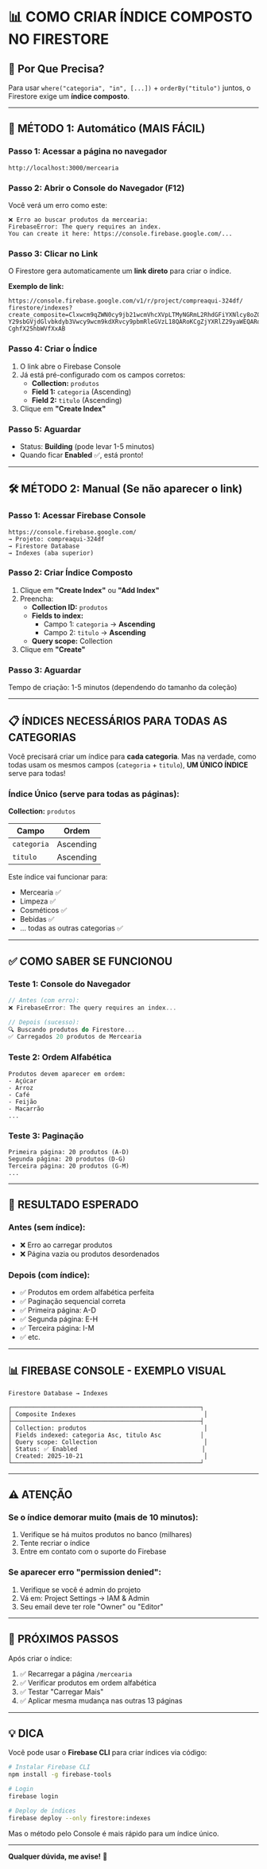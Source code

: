 # 📊 COMO CRIAR ÍNDICE COMPOSTO NO FIRESTORE

## 🎯 Por Que Precisa?

Para usar `where("categoria", "in", [...])` + `orderBy("titulo")` juntos, o Firestore exige um **índice composto**.

---

## 🚀 MÉTODO 1: Automático (MAIS FÁCIL)

### Passo 1: Acessar a página no navegador
```
http://localhost:3000/mercearia
```

### Passo 2: Abrir o Console do Navegador (F12)

Você verá um erro como este:
```
❌ Erro ao buscar produtos da mercearia: 
FirebaseError: The query requires an index. 
You can create it here: https://console.firebase.google.com/...
```

### Passo 3: Clicar no Link

O Firestore gera automaticamente um **link direto** para criar o índice.

**Exemplo de link:**
```
https://console.firebase.google.com/v1/r/project/compreaqui-324df/
firestore/indexes?create_composite=Clxwcm9qZWN0cy9jb21wcmVhcXVpLTMyNGRmL2RhdGFiYXNlcy8oZGVmYXVsdCkv
Y29sbGVjdGlvbkdyb3Vwcy9wcm9kdXRvcy9pbmRleGVzL18QARoKCgZjYXRlZ29yaWEQARoJCgV0aXR1bG8QARoM
CghfX25hbWVfXxAB
```

### Passo 4: Criar o Índice

1. O link abre o Firebase Console
2. Já está pré-configurado com os campos corretos:
   - **Collection:** `produtos`
   - **Field 1:** `categoria` (Ascending)
   - **Field 2:** `titulo` (Ascending)
3. Clique em **"Create Index"**

### Passo 5: Aguardar

- Status: **Building** (pode levar 1-5 minutos)
- Quando ficar **Enabled** ✅, está pronto!

---

## 🛠️ MÉTODO 2: Manual (Se não aparecer o link)

### Passo 1: Acessar Firebase Console

```
https://console.firebase.google.com/
→ Projeto: compreaqui-324df
→ Firestore Database
→ Indexes (aba superior)
```

### Passo 2: Criar Índice Composto

1. Clique em **"Create Index"** ou **"Add Index"**
2. Preencha:
   - **Collection ID:** `produtos`
   - **Fields to index:**
     - Campo 1: `categoria` → **Ascending**
     - Campo 2: `titulo` → **Ascending**
   - **Query scope:** Collection
3. Clique em **"Create"**

### Passo 3: Aguardar

Tempo de criação: 1-5 minutos (dependendo do tamanho da coleção)

---

## 📋 ÍNDICES NECESSÁRIOS PARA TODAS AS CATEGORIAS

Você precisará criar um índice para **cada categoria**. Mas na verdade, como todas usam os mesmos campos (`categoria` + `titulo`), **UM ÚNICO ÍNDICE** serve para todas!

### Índice Único (serve para todas as páginas):

**Collection:** `produtos`

| Campo | Ordem |
|-------|-------|
| `categoria` | Ascending |
| `titulo` | Ascending |

Este índice vai funcionar para:
- Mercearia ✅
- Limpeza ✅
- Cosméticos ✅
- Bebidas ✅
- ... todas as outras categorias ✅

---

## ✅ COMO SABER SE FUNCIONOU

### Teste 1: Console do Navegador
```javascript
// Antes (com erro):
❌ FirebaseError: The query requires an index...

// Depois (sucesso):
🔍 Buscando produtos do Firestore...
✅ Carregados 20 produtos de Mercearia
```

### Teste 2: Ordem Alfabética
```
Produtos devem aparecer em ordem:
- Açúcar
- Arroz
- Café
- Feijão
- Macarrão
...
```

### Teste 3: Paginação
```
Primeira página: 20 produtos (A-D)
Segunda página: 20 produtos (D-G)
Terceira página: 20 produtos (G-M)
...
```

---

## 🎯 RESULTADO ESPERADO

### Antes (sem índice):
- ❌ Erro ao carregar produtos
- ❌ Página vazia ou produtos desordenados

### Depois (com índice):
- ✅ Produtos em ordem alfabética perfeita
- ✅ Paginação sequencial correta
- ✅ Primeira página: A-D
- ✅ Segunda página: E-H
- ✅ Terceira página: I-M
- ✅ etc.

---

## 📊 FIREBASE CONSOLE - EXEMPLO VISUAL

```
Firestore Database → Indexes

┌─────────────────────────────────────────────────────┐
│ Composite Indexes                                    │
├─────────────────────────────────────────────────────┤
│ Collection: produtos                                 │
│ Fields indexed: categoria Asc, titulo Asc           │
│ Query scope: Collection                              │
│ Status: ✅ Enabled                                   │
│ Created: 2025-10-21                                  │
└─────────────────────────────────────────────────────┘
```

---

## ⚠️ ATENÇÃO

### Se o índice demorar muito (mais de 10 minutos):
1. Verifique se há muitos produtos no banco (milhares)
2. Tente recriar o índice
3. Entre em contato com o suporte do Firebase

### Se aparecer erro "permission denied":
1. Verifique se você é admin do projeto
2. Vá em: Project Settings → IAM & Admin
3. Seu email deve ter role "Owner" ou "Editor"

---

## 🚀 PRÓXIMOS PASSOS

Após criar o índice:

1. ✅ Recarregar a página `/mercearia`
2. ✅ Verificar produtos em ordem alfabética
3. ✅ Testar "Carregar Mais"
4. ✅ Aplicar mesma mudança nas outras 13 páginas

---

## 💡 DICA

Você pode usar o **Firebase CLI** para criar índices via código:

```bash
# Instalar Firebase CLI
npm install -g firebase-tools

# Login
firebase login

# Deploy de índices
firebase deploy --only firestore:indexes
```

Mas o método pelo Console é mais rápido para um índice único.

---

**Qualquer dúvida, me avise!** 🚀

